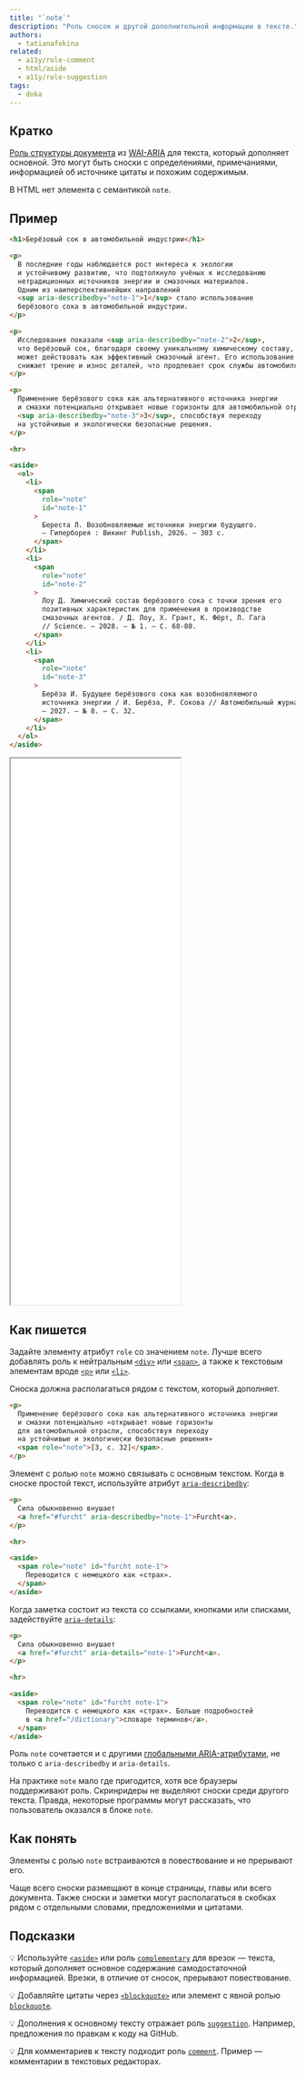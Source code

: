 ```yaml
---
title: "`note`"
description: "Роль сносок и другой дополнительной информации в тексте."
authors:
  - tatianafokina
related:
  - a11y/role-comment
  - html/aside
  - a11y/role-suggestion
tags:
  - doka
---
```


## Кратко

[Роль структуры документа](/a11y/aria-roles/) из [WAI-ARIA](/a11y/aria-intro/#specifikaciya) для текста, который дополняет основной. Это могут быть сноски с определениями, примечаниями, информацией об источнике цитаты и похожим содержимым.

В HTML нет элемента с семантикой `note`.

## Пример

```html
<h1>Берёзовый сок в автомобильной индустрии</h1>

<p>
  В последние годы наблюдается рост интереса к экологии
  и устойчивому развитию, что подтолкнуло учёных к исследованию
  нетрадиционных источников энергии и смазочных материалов.
  Одним из наиперспективнейших направлений
  <sup aria-describedby="note-1">1</sup> стало использование
  берёзового сока в автомобильной индустрии.
</p>

<p>
  Исследования показали <sup aria-describedby="note-2">2</sup>,
  что берёзовый сок, благодаря своему уникальному химическому составу,
  может действовать как эффективный смазочный агент. Его использование
  снижает трение и износ деталей, что продлевает срок службы автомобиля.
</p>

<p>
  Применение берёзового сока как альтернативного источника энергии
  и смазки потенциально открывает новые горизонты для автомобильной отрасли
  <sup aria-describedby="note-3">3</sup>, способствуя переходу
  на устойчивые и экологически безопасные решения.
</p>

<hr>

<aside>
  <ol>
    <li>
      <span
        role="note"
        id="note-1"
      >
        Береста Л. Возобновляемые источники энергии будущего.
        — Гиперборея : Викинг Publish, 2026. — 303 с.
      </span>
    </li>
    <li>
      <span
        role="note"
        id="note-2"
      >
        Лоу Д. Химический состав берёзового сока с точки зрения его
        позитивных характеристик для применения в производстве
        смазочных агентов. / Д. Лоу, Х. Грант, К. Фёрт, Л. Гага
        // Science. – 2028. – № 1. – С. 68-80.
      </span>
    </li>
    <li>
      <span
        role="note"
        id="note-3"
      >
        Берёза И. Будущее берёзового сока как возобновляемого
        источника энергии / И. Берёза, Р. Сокова // Автомобильный журнал.
        — 2027. — № 8. — С. 32.
      </span>
    </li>
  </ol>
</aside>
```

<iframe title="Список сносок" src="demos/footnotes/" height="960"></iframe>

## Как пишется

Задайте элементу атрибут `role` со значением `note`. Лучше всего добавлять роль к нейтральным [`<div>`](/html/div/) или [`<span>`](/html/span/), а также к текстовым элементам вроде [`<p>`](/html/p/) или [`<li>`](/html/li/).

Сноска должна располагаться рядом с текстом, который дополняет.

```html
<p>
  Применение берёзового сока как альтернативного источника энергии
  и смазки потенциально «открывает новые горизонты
  для автомобильной отрасли, способствуя переходу
  на устойчивые и экологически безопасные решения»
  <span role="note">[3, c. 32]</span>.
</p>
```

Элемент с ролью `note` можно связывать с основным текстом. Когда в сноске простой текст, используйте атрибут [`aria-describedby`](/a11y/aria-describedby/):

```html
<p>
  Сила обыкновенно внушает
  <a href="#furcht" aria-describedby="note-1">Furcht<a>.
</p>

<hr>

<aside>
  <span role="note" id="furcht note-1">
    Переводится с немецкого как «страх».
  </span>
</aside>
```

Когда заметка состоит из текста со ссылками, кнопками или списками, задействуйте [`aria-details`](/a11y/aria-details/):

```html
<p>
  Сила обыкновенно внушает
  <a href="#furcht" aria-details="note-1">Furcht<a>.
</p>

<hr>

<aside>
  <span role="note" id="furcht note-1">
    Переводится с немецкого как «страх». Больше подробностей
    в <a href="/dictionary">словаре терминов</a>.
  </span>
</aside>
```

Роль `note` сочетается и с другими [глобальными ARIA-атрибутами](/a11y/aria-attrs/#globalnye-atributy), не только с `aria-describedby` и `aria-details`.

На практике `note` мало где пригодится, хотя все браузеры поддерживают роль. Скринридеры не выделяют сноски среди другого текста. Правда, некоторые программы могут рассказать, что пользователь оказался в блоке `note`.

## Как понять

Элементы с ролью `note` встраиваются в повествование и не прерывают его.

Чаще всего сноски размещают в конце страницы, главы или всего документа. Также сноски и заметки могут располагаться в скобках рядом с отдельными словами, предложениями и цитатами.

## Подсказки

💡 Используйте [`<aside>`](/html/aside/) или роль [`complementary`](/a11y/role-complementary/) для врезок — текста, который дополняет основное содержание самодостаточной информацией. Врезки, в отличие от сносок, прерывают повествование.

💡 Добавляйте цитаты через [`<blockquote>`](/html/blockquote/) или элемент с явной ролью [`blockquote`](/a11y/role-blockquote/).

💡 Дополнения к основному тексту отражает роль [`suggestion`](/a11y/role-suggestion/). Например, предложения по правкам к коду на GitHub.

💡 Для комментариев к тексту подходит роль [`comment`](/a11y/role-comment/). Пример —  комментарии в текстовых редакторах.

